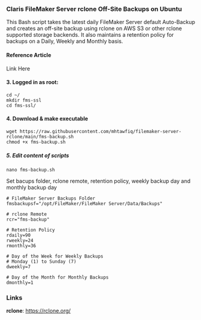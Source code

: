 ### Claris FileMaker Server rclone Off-Site Backups on Ubuntu
This Bash script takes the latest daily FileMaker Server default Auto-Backup and creates an off-site backup using rclone on AWS S3 or other rclone supported storage backends.
It also maintains a retention policy for backups on a Daily, Weekly and Monthly basis.

#### Reference Article
Link Here

#### 3. Logged in as root:
```
cd ~/
mkdir fms-ssl
cd fms-ssl/
```
#### 4. Download & make executable
```
wget https://raw.githubusercontent.com/mhtawfiq/filemaker-server-rclone/main/fms-backup.sh
chmod +x fms-backup.sh
``` 
##### 5. Edit content of scripts
```
nano fms-backup.sh
```
Set bacups folder, rclone remote, retention policy, weekly backup day and monthly backup day
```
# FileMaker Server Backups Folder
fmsbackupsf="/opt/FileMaker/FileMaker Server/Data/Backups"

# rclone Remote
rcr="fms-backup"

# Retention Policy
rdaily=90
rweekly=24
rmonthly=36

# Day of the Week for Weekly Backups
# Monday (1) to Sunday (7)
dweekly=7

# Day of the Month for Monthly Backups
dmonthly=1
```


### Links
**rclone**: https://rclone.org/
